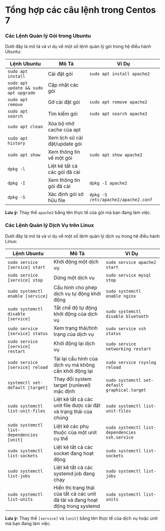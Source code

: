 # Tổng hợp các câu lệnh trong Centos 7  

### Các Lệnh Quản lý Gói trong Ubuntu

Dưới đây là mô tả và ví dụ về một số lệnh quản lý gói trong hệ điều hành Ubuntu:

| Lệnh Ubuntu                                  | Mô Tả                                      | Ví Dụ                                       |
| --------------------------------------- | ------------------------------------------- | -------------------------------------------- |
| `sudo apt install`                      | Cài đặt gói                                 | `sudo apt install apache2`                  |
| `sudo apt update && sudo apt upgrade`   | Cập nhật các gói                           |                                              |
| `sudo apt remove`                       | Gỡ cài đặt gói                             | `sudo apt remove apache2`                   |
| `sudo apt search`                       | Tìm kiếm gói                               | `sudo apt search apache2`                   |
| `sudo apt clean`                        | Xóa bộ nhớ cache của apt                   |                                              |
| `sudo apt history`                      | Xem lịch sử cài đặt/update gói             |                                              |
| `sudo apt show`                         | Xem thông tin về một gói                   | `sudo apt show apache2`                     |
| `dpkg -l`                               | Liệt kê tất cả các gói đã cài              |                                              |
| `dpkg -I`                               | Xem thông tin gói đã cài                   | `dpkg -I apache2`                           |
| `dpkg -S`                               | Xác định gói sở hữu file                  | `dpkg -S /etc/apache2/apache2.conf`         |

**Lưu ý:** Thay thế `apache2` bằng tên thực tế của gói mà bạn đang làm việc.



### Các Lệnh Quản lý Dịch Vụ trên Linux

Dưới đây là mô tả và ví dụ về một số lệnh quản lý dịch vụ trong hệ điều hành Linux:

| Lệnh Ubuntu                                      | Mô Tả                                          | Ví Dụ                                              |
| ------------------------------------------- | ----------------------------------------------- | --------------------------------------------------- |
| `sudo service [service] start`               | Khởi động một dịch vụ                           | `sudo service apache2 start`                         |
| `sudo service [service] stop`                | Dừng một dịch vụ                                | `sudo service mysql stop`                            |
| `sudo systemctl enable [service]`           | Cấu hình cho phép dịch vụ tự động khởi động    | `sudo systemctl enable nginx`                       |
| `sudo systemctl disable [service]`          | Tắt chế độ tự động khởi động của dịch vụ       | `sudo systemctl disable bluetooth`                  |
| `sudo service [service] status`              | Xem trạng thái/tình trạng của dịch vụ           | `sudo service ssh status`                           |
| `sudo service [service] restart`             | Khởi động lại dịch vụ                           | `sudo service networking restart`                   |
| `sudo service [service] reload`              | Tải lại cấu hình của dịch vụ mà không cần khởi động lại | `sudo service rsyslog reload`                   |
| `systemctl set-default [target]`            | Thay đổi system target (runlevel) mặc định      | `sudo systemctl set-default graphical.target`      |
| `sudo systemctl list-unit-files`            | Liệt kê tất cả các unit file được cài đặt và trạng thái của chúng | `sudo systemctl list-unit-files`               |
| `sudo systemctl list-dependencies [unit]`   | Liệt kê các phụ thuộc của một unit cụ thể       | `sudo systemctl list-dependencies ssh.service`      |
| `sudo systemctl list-sockets`               | Liệt kê tất cả các socket đang hoạt động        | `sudo systemctl list-sockets`                       |
| `sudo systemctl list-jobs`                  | Liệt kê tất cả các systemd job đang chạy        | `sudo systemctl list-jobs`                          |
| `sudo systemctl list-units`                 | Hiển thị trạng thái của tất cả các unit đã tải và đang hoạt động trong systemd | `sudo systemctl list-units`                      |

**Lưu ý:** Thay thế `[service]` và `[unit]` bằng tên thực tế của dịch vụ hoặc unit mà bạn đang làm việc.




